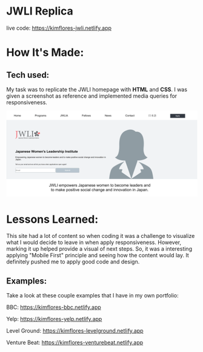 # JWLI Replica

live code: https://kimflores-jwli.netlify.app

# How It's Made:
## Tech used: 
My task was to replicate the JWLI homepage with **HTML** and **CSS**. I was given a screenshot as reference and implemented media queries for responsiveness.


![JWLI Final](jwliimg.png)

# Lessons Learned:
This site had a lot of content so when coding it was a challenge to visualize what I would decide to leave in when apply responsiveness. However, marking it up helped provide a visual of next steps. So, it was a interesting applying "Mobile First" principle and seeing how the content would lay. It definitely pushed me to apply good code and design.

## Examples:
Take a look at these couple examples that I have in my own portfolio:

BBC: https://kimflores-bbc.netlify.app

Yelp: https://kimflores-yelp.netlify.app

Level Ground: https://kimflores-levelground.netlify.app

Venture Beat: https://kimflores-venturebeat.netlify.app
